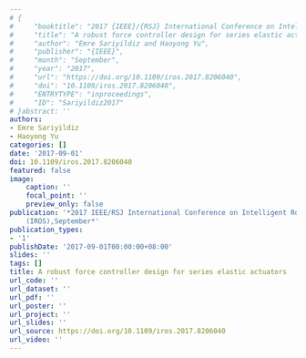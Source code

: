 ```yaml
---
# {
#     "booktitle": "2017 {IEEE}/{RSJ} International Conference on Intelligent Robots and Systems ({IROS})",
#     "title": "A robust force controller design for series elastic actuators",
#     "author": "Emre Sariyildiz and Haoyong Yu",
#     "publisher": "{IEEE}",
#     "month": "September",
#     "year": "2017",
#     "url": "https://doi.org/10.1109/iros.2017.8206040",
#     "doi": "10.1109/iros.2017.8206040",
#     "ENTRYTYPE": "inproceedings",
#     "ID": "Sariyildiz2017"
# }abstract: ''
authors:
- Emre Sariyildiz
- Haoyong Yu
categories: []
date: '2017-09-01'
doi: 10.1109/iros.2017.8206040
featured: false
image:
    caption: ''
    focal_point: ''
    preview_only: false
publication: '*2017 IEEE/RSJ International Conference on Intelligent Robots and Systems
    (IROS),September*'
publication_types:
- '1'
publishDate: '2017-09-01T00:00:00+08:00'
slides: ''
tags: []
title: A robust force controller design for series elastic actuators
url_code: ''
url_dataset: ''
url_pdf: ''
url_poster: ''
url_project: ''
url_slides: ''
url_source: https://doi.org/10.1109/iros.2017.8206040
url_video: ''
---
```

